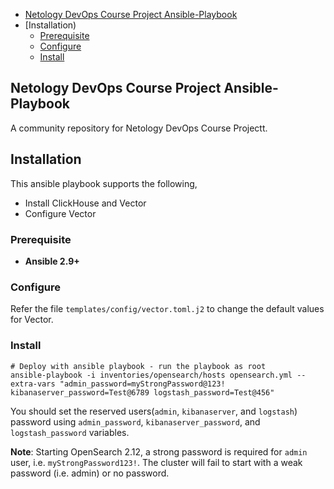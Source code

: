 - [Netology DevOps Course Project Ansible-Playbook](#netology-devops-course-project-ansible-playbook)
- [Installation)
  - [Prerequisite](#prerequisite)
  - [Configure](#configure)
  - [Install](#install)

## Netology DevOps Course Project Ansible-Playbook

A community repository for Netology DevOps Course Projectt.

## Installation
This ansible playbook supports the following,
- Install ClickHouse and Vector
- Configure Vector

### Prerequisite
- **Ansible 2.9+**

### Configure
Refer the file `templates/config/vector.toml.j2` to change the default values for Vector.

### Install

    # Deploy with ansible playbook - run the playbook as root
    ansible-playbook -i inventories/opensearch/hosts opensearch.yml --extra-vars "admin_password=myStrongPassword@123! kibanaserver_password=Test@6789 logstash_password=Test@456"

You should set the reserved users(`admin`, `kibanaserver`, and `logstash`) password using `admin_password`, `kibanaserver_password`, and `logstash_password` variables.

**Note**: Starting OpenSearch 2.12, a strong password is required for `admin` user, i.e. `myStrongPassword123!`. The cluster will fail to start with a weak password (i.e. admin) or no password.
